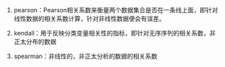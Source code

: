 1. pearson：Pearson相关系数来衡量两个数据集合是否在一条线上面，即针对线性数据的相关系数计算，针对非线性数据便会有误差。

2. kendall：用于反映分类变量相关性的指标，即针对无序序列的相关系数，非正太分布的数据

3. spearman：非线性的，非正太分析的数据的相关系数

   

  


